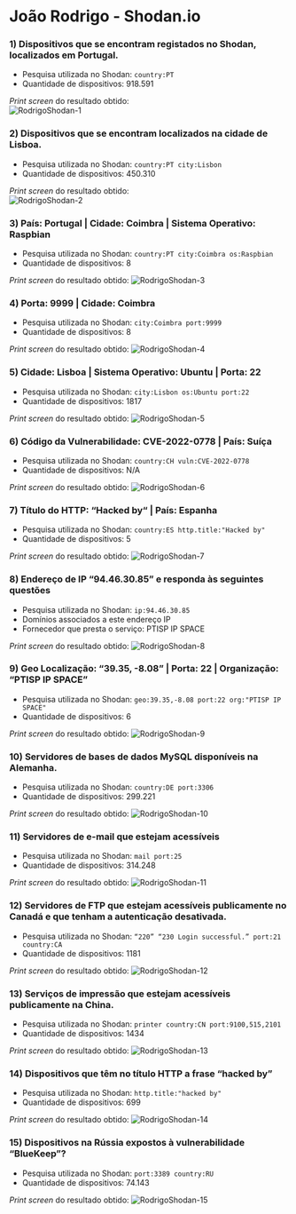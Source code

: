 # João Rodrigo - Shodan.io
### 1) Dispositivos que se encontram registados no Shodan, localizados em Portugal.
- Pesquisa utilizada no Shodan: `country:PT`
- Quantidade de dispositivos: 918.591

_Print screen_ do resultado obtido:    
![RodrigoShodan-1](RodrigoShodan-1.png)

### 2) Dispositivos que se encontram localizados na cidade de Lisboa.
- Pesquisa utilizada no Shodan: `country:PT city:Lisbon`
- Quantidade de dispositivos: 450.310

_Print screen_ do resultado obtido:    
![RodrigoShodan-2](RodrigoShodan-2.png)

### 3) País: Portugal | Cidade: Coimbra | Sistema Operativo: Raspbian
- Pesquisa utilizada no Shodan: `country:PT city:Coimbra os:Raspbian`
- Quantidade de dispositivos: 8

_Print screen_ do resultado obtido:
![RodrigoShodan-3](RodrigoShodan-3.png)

### 4) Porta: 9999 | Cidade: Coimbra
- Pesquisa utilizada no Shodan: `city:Coimbra port:9999`
- Quantidade de dispositivos: 8

_Print screen_ do resultado obtido:
![RodrigoShodan-4](RodrigoShodan-4.png)

### 5) Cidade: Lisboa | Sistema Operativo: Ubuntu | Porta: 22
- Pesquisa utilizada no Shodan: `city:Lisbon os:Ubuntu port:22`
- Quantidade de dispositivos: 1817

_Print screen_ do resultado obtido:
![RodrigoShodan-5](RodrigoShodan-5.png)

### 6) Código da Vulnerabilidade: CVE-2022-0778 | País: Suíça
- Pesquisa utilizada no Shodan: `country:CH vuln:CVE-2022-0778`
- Quantidade de dispositivos: N/A

_Print screen_ do resultado obtido:
![RodrigoShodan-6](RodrigoShodan-6.png)

### 7) Título do HTTP: “Hacked by“ | País: Espanha
- Pesquisa utilizada no Shodan: `country:ES http.title:"Hacked by"`
- Quantidade de dispositivos: 5

_Print screen_ do resultado obtido:
![RodrigoShodan-7](RodrigoShodan-7.png)

### 8) Endereço de IP “94.46.30.85” e responda às seguintes questões
- Pesquisa utilizada no Shodan: `ip:94.46.30.85`
- Domínios associados a este endereço IP
- Fornecedor que presta o serviço: PTISP IP SPACE

_Print screen_ do resultado obtido:
![RodrigoShodan-8](RodrigoShodan-8.png)

### 9) Geo Localização: “39.35, -8.08” | Porta: 22 | Organização: “PTISP IP SPACE”
- Pesquisa utilizada no Shodan: `geo:39.35,-8.08 port:22 org:"PTISP IP SPACE"`
- Quantidade de dispositivos: 6

_Print screen_ do resultado obtido:
![RodrigoShodan-9](RodrigoShodan-9.png)

### 10) Servidores de bases de dados MySQL disponíveis na Alemanha.
- Pesquisa utilizada no Shodan: `country:DE port:3306`
- Quantidade de dispositivos: 299.221

_Print screen_ do resultado obtido:
![RodrigoShodan-10](RodrigoShodan-10.png)

### 11) Servidores de e-mail que estejam acessíveis
- Pesquisa utilizada no Shodan: `mail port:25`
- Quantidade de dispositivos: 314.248

_Print screen_ do resultado obtido:
![RodrigoShodan-11](RodrigoShodan-11.png)

### 12) Servidores de FTP que estejam acessíveis publicamente no Canadá e que tenham a autenticação desativada.
- Pesquisa utilizada no Shodan: `“220” “230 Login successful.” port:21 country:CA`
- Quantidade de dispositivos: 1181

_Print screen_ do resultado obtido:
![RodrigoShodan-12](RodrigoShodan-12.png)

### 13) Serviços de impressão que estejam acessíveis publicamente na China.
- Pesquisa utilizada no Shodan: `printer country:CN port:9100,515,2101`
- Quantidade de dispositivos: 1434

_Print screen_ do resultado obtido:
![RodrigoShodan-13](RodrigoShodan-13.png)

### 14) Dispositivos que têm no título HTTP a frase “hacked by”
- Pesquisa utilizada no Shodan: `http.title:"hacked by"`
- Quantidade de dispositivos: 699

_Print screen_ do resultado obtido:
![RodrigoShodan-14](RodrigoShodan-14.png)

### 15) Dispositivos na Rússia expostos à vulnerabilidade “BlueKeep”?
- Pesquisa utilizada no Shodan: `port:3389 country:RU`
- Quantidade de dispositivos: 74.143

_Print screen_ do resultado obtido:
![RodrigoShodan-15](RodrigoShodan-15.png)